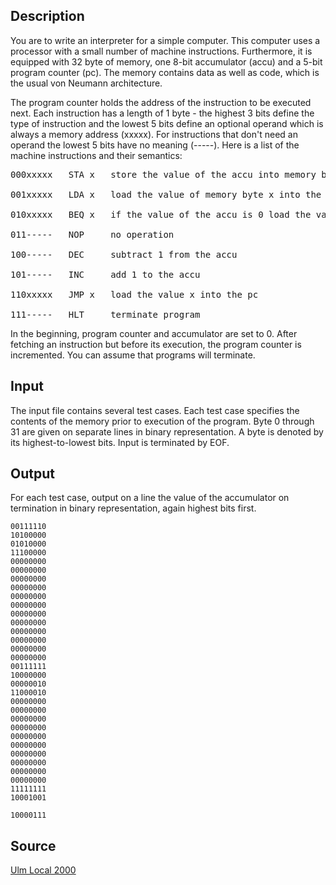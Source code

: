 <h2>Description</h2><p>You are to write an interpreter for a simple computer. This computer uses a processor with a small number of machine instructions. Furthermore, it is equipped with 32 byte of memory, one 8-bit accumulator (accu) and a 5-bit program counter (pc). The memory contains data as well as code, which is the usual von Neumann architecture. 
</p>The program counter holds the address of the instruction to be executed next. Each instruction has a length of 1 byte - the highest 3 bits define the type of instruction and the lowest 5 bits define an optional operand which is always a memory address (xxxxx). For instructions that don't need an operand the lowest 5 bits have no meaning (-----). Here is a list of the machine instructions and their semantics: 
<pre>000xxxxx   STA x   store the value of the accu into memory byte x
<br>001xxxxx   LDA x   load the value of memory byte x into the accu
<br>010xxxxx   BEQ x   if the value of the accu is 0 load the value x into the pc
<br>011-----   NOP     no operation
<br>100-----   DEC     subtract 1 from the accu
<br>101-----   INC     add 1 to the accu
<br>110xxxxx   JMP x   load the value x into the pc
<br>111-----   HLT     terminate program</pre><p>
</p>In the beginning, program counter and accumulator are set to 0. After fetching an instruction but before its execution, the program counter is incremented. You can assume that programs will terminate.
<h2>Input</h2><p>The input file contains several test cases. Each test case specifies the contents of the memory prior to execution of the program. Byte 0 through 31 are given on separate lines in binary representation. A byte is denoted by its highest-to-lowest bits. Input is terminated by EOF. </p><h2>Output</h2><p>For each test case, output on a line the value of the accumulator on termination in binary representation, again highest bits first. </p><pre><code class="language-input1">00111110
10100000
01010000
11100000
00000000
00000000
00000000
00000000
00000000
00000000
00000000
00000000
00000000
00000000
00000000
00000000
00111111
10000000
00000010
11000010
00000000
00000000
00000000
00000000
00000000
00000000
00000000
00000000
00000000
00000000
11111111
10001001
</code></pre><pre><code class="language-output1">10000111
</code></pre><h2>Source</h2><a href="searchproblem?field=source&amp;key=Ulm+Local+2000">Ulm Local 2000</a>